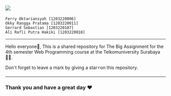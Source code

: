 <h1 align="left">
    <img src="https://readme-typing-svg.herokuapp.com/?font=Righteous&size=35&color=F7AA00&center=false&vCenter=true&width=800&height=70&duration=4000&pause=500&lines=⚡+Welcome+to+The+Shared+Repository+⚡;+Web+Programming+😁;"/>
</h1>

```
Ferry Oktariansyah [1203220006]
Okky Rangga Pratama [1203220011]
Gerrard Sebastian [1203220107]
Ali Rafli Putra Hakiki [1203220018]
```

<hr>

<p>Hello everyone👋, This is a shared repository for The Big Assignment for the 4th semester Web Programming course at the Telkomuniversity Surabaya🧑‍💻.</p>
<p>Don't forget to leave a mark by giving a star⚡on this repository.</p>

<hr>

<h3 align="left">Thank you and have a great day ❤</h3>
